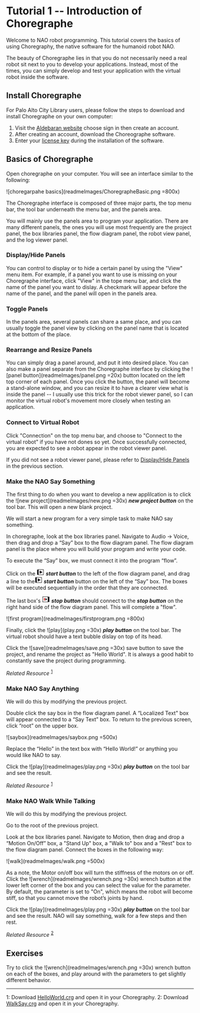 # Tutorial 1 -- Introduction of Choregraphe

Welcome to NAO robot programming. This tutorial covers the basics of using Choregraphy, the native software for the humanoid robot NAO.

The beauty of Choregraphe lies in that you do not necessarily need a real robot sit next to you to develop your applications. Instead, most of the times, you can simply develop and test your application with the virtual robot inside the software.

## Install Choregraphe

For Palo Alto City Library users, please follow the steps to download and install Choregraphe on your own computer:

1. Visit the [Aldebaran website](https://aldebaran.com/en) choose sign in then create an account.
2. After creating an account, download the Choreographe software.
3. Enter your [license key](http://www.cityofpaloalto.org/gov/depts/lib/nao_registration_form.asp) during the installation of the software.

## Basics of Choregraphe

Open choregraphe on your computer. You will see an interface similar to the following:

![choregarpahe basics](readmeImages/ChoregrapheBasic.png =800x)

The Choregraphe interface is composed of three major parts, the top menu bar, the tool bar underneath the menu bar, and the panels area. 

You will mainly use the panels area to program your application. There are many different panels, the ones you will use most frequently are the project panel, the box libraries panel, the flow diagram panel, the robot view panel, and the log viewer panel.

### <a id="displayPanel"></a>Display/Hide Panels

You can control to display or to hide a certain panel by using the "View" menu item. For example, if a panel you want to use is missing on your Choregraphe interface, click "View" in the tope menu bar, and click the name of the panel you want to dislay. A checkmark will appear before the name of the panel, and the panel will open in the panels area.

### Toggle Panels

In the panels area, several panels can share a same place, and you can usually toggle the panel view by clicking on the panel name that is located at the bottom of the place. 

### Rearrange and Resize Panels

You can simply drag a panel around, and put it into desired place. You can also make a panel separate from the Choregraphe interface by clicking the ![panel button](readmeImages/panel.png =20x) button located on the left top corner of each panel. Once you click the button, the panel will become a stand-alone window, and you can resize it to have a clearer view what is inside the panel -- I usually use this trick for the robot viewer panel, so I can monitor the virtual robot's movement more closely when testing an application.

### Connect to Virtual Robot

Click "Connection" on the top menu bar, and choose to "Connect to the virtual robot" if you have not dones so yet. Once successfully connected, you are expected to see a robot appear in the robot viewer panel. 

If you did not see a robot viewer panel, please refer to [Display/Hide Panels](#displayPanel) in the previous section.

### Make the NAO Say Something

The first thing to do when you want to develop a new applilcation is to click the ![new project](readmeImages/new.png =30x) ***new project button*** on the tool bar. This will open a new blank project. 

We will start a new program for a very simple task to make NAO say something. 

In choregraphe, look at the box libraries panel. Navigate to Audio -> Voice, then drag and drop a “Say” box to the flow diagram panel. The flow diagram panel is the place where you will build your program and write your code.

To execute the “Say” box, we must connect it into the program “flow”. 

Click on the ![onstart](readmeImages/chore_input_onstart_outside.png) ***start button*** to the left of the flow diagram panel, and drag a line to the![onstart](readmeImages/chore_input_onstart_outside.png) ***start button*** button on the left of the “Say” box. The boxes will be executed sequentially in the order that they are connected. 

The last box's ![onstop](readmeImages/chore_output_onstopped_outside.png)  ***stop button*** should connect to the ***stop button*** on the right hand side of the flow diagram panel. This will complete a "flow".

![first program](readmeImages/firstprogram.png =800x)

Finally, click the ![play](play.png =30x) ***play button*** on the tool bar. The virtual robot should have a text bubble dislay on top of its head.

Click the ![save](readmeImages/save.png =30x) save button to save the project, and rename the project as "Hello World". It is always a good habit to constantly save the project during programming.

 *Related Resource* <sup>[1](#1)</sup>
 
### Make NAO Say Anything

We will do this by modifying the previous project.

Double click the say box in the flow diagram panel. A “Localized Text" box will appear connected to a “Say Text” box. To return to the previous screen, click “root” on the upper box.

![saybox](readmeImages/saybox.png =500x)

Replace the “Hello” in the text box with “Hello World!” or anything you would like NAO to say.

Click the ![play](readmeImages/play.png =30x) ***play button*** on the tool bar and see the result.

 *Related Resource* <sup>[1](#1)</sup>

### Make NAO Walk While Talking

We will do this by modifying the previous project.

Go to the root of the previous project. 

Look at the box libraries panel. Navigate to Motion, then drag and drop a “Motion On/Off” box, a "Stand Up" box, a "Walk to" box and a "Rest" box to the flow diagram panel. Connect the boxes in the following way:

![walk](readmeImages/walk.png =500x)

As a note, the Motor on/off box will turn the stiffness of the motors on or off. Click the ![wrench](readmeImages/wrench.png =30x) wrench button at the lower left corner of the box and you can select the value for the parameter. By default, the parameter is set to "On", which means the robot will become stiff, so that you cannot move the robot’s joints by hand.

Click the ![play](readmeImages/play.png =30x) ***play button*** on the tool bar and see the result. NAO will say something, walk for a few steps and then rest.

 *Related Resource* <sup>[2](#2)</sup>
 
## Exercises

Try to click the ![wrench](readmeImages/wrench.png =30x) wrench button on each of the boxes, and play around with the parameters to get slightly different behavior.

---

<a name="1">1</a>: Download [HelloWorld.crg](HelloWorld.crg) and open it in your Choregraphy.
<a name="2">2</a>: Download [WalkSay.crg](Walksay.crg) and open it in your Choregraphy.
